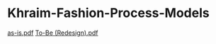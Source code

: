 # Khraim-Fashion-Process-Models
[as-is.pdf](https://github.com/user-attachments/files/16179322/as-is.pdf)
[To-Be (Redesign).pdf](https://github.com/user-attachments/files/16179326/To-Be.Redesign.pdf)

